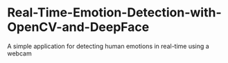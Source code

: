 # Real-Time-Emotion-Detection-with-OpenCV-and-DeepFace
A simple application for detecting human emotions in real-time using a webcam
